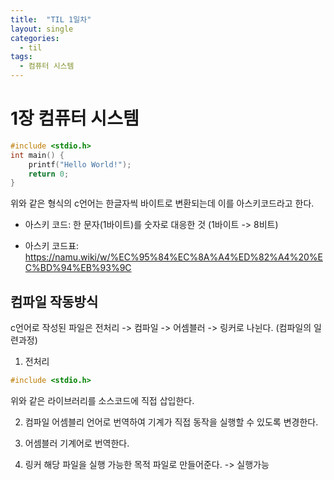 ```yaml
---
title:  "TIL 1일차"
layout: single
categories:
  - til
tags:
  - 컴퓨터 시스템
---
```


# 1장 컴퓨터 시스템

```c
#include <stdio.h>
int main() {
    printf("Hello World!");
    return 0;
}
```

위와 같은 형식의 c언어는 한글자씩 바이트로 변환되는데 이를 아스키코드라고 한다.

* 아스키 코드: 한 문자(1바이트)를 숫자로 대응한 것 (1바이트 -> 8비트)
- 아스키 코드표: https://namu.wiki/w/%EC%95%84%EC%8A%A4%ED%82%A4%20%EC%BD%94%EB%93%9C

## 컴파일 작동방식

c언어로 작성된 파일은 전처리 -> 컴파일 -> 어셈블러 -> 링커로 나뉜다. (컴파일의 일련과정)


1. 전처리
```c
#include <stdio.h>
```
위와 같은 라이브러리를 소스코드에 직접 삽입한다.

2. 컴파일
어셈블리 언어로 번역하여 기계가 직접 동작을 실행할 수 있도록 변경한다.

3. 어셈블러
기계어로 번역한다.

4. 링커
해당 파일을 실행 가능한 목적 파일로 만들어준다. -> 실행가능

